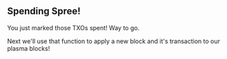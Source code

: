 ## Spending Spree! 

You just marked those TXOs spent! Way to go.

Next we'll use that function to apply a new block and it's transaction to our plasma blocks! 